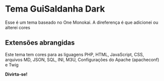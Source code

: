 # Tema GuiSaldanha Dark

Esse é um tema baseado no One Monokai. A direferença é que adicionei ou alterei cores

## Extensões abrangidas

Este tema tem cores para as liguagens PHP, HTML, JavaScript, CSS, arquivos MD, JSON, SQL, INI, M3U, Configurações do Apache (apacheconf) e Twig

**Divirta-se!**
